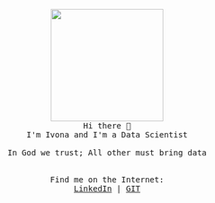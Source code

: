 <p align="center">
  <img src="https://cdn-icons-png.flaticon.com/512/3617/3617186.png" width="200px">
  <br>
  <samp>
    Hi there 👋 <br>
    I'm Ivona and I'm a Data Scientist <br>
    <br>
    In God we trust; All other must bring data <br>
    <br>
    <br>
    Find me on the Internet: <br>
    <a href="https://www.linkedin.com/in/ivona-ristova-682524b6">LinkedIn</a> |
    <a href="https://github.com/RistovaIvona">GIT</a> <br> 
  </samp>
</p>

